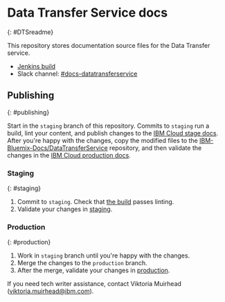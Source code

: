 # Data Transfer Service docs
{: #DTSreadme}

This repository stores documentation source files for the Data Transfer service.

- [Jenkins build](https://wcp-docs-team-jenkins.swg-devops.com/job/build/job/cloud-docs/job/DataTransferService/)
- Slack channel: [#docs-datatransferservice](https://ibm-cloudplatform.slack.com/archives/C03G7EXLTU1)

## Publishing
{: #publishing}

Start in the `staging` branch of this repository. Commits to `staging` run a build, lint your content, and publish changes to the [IBM Cloud stage docs](https://test.cloud.ibm.com/docs/infrastructure/DataTransferService). After you're happy with the changes, copy the modified files to the [IBM-Bluemix-Docs/DataTransferService](https://github.com/IBM-Bluemix-Docs/DataTransferService) repository, and then validate the changes in the [IBM Cloud production docs](https://cloud.ibm.com/docs/infrastructure/DataTransferService).

### Staging
{: #staging}

1. Commit to `staging`. Check that [the build](https://wcp-docs-team-jenkins.swg-devops.com/job/build/job/cloud-docs/job/DataTransferService/) passes linting.
2. Validate your changes in [staging](https://test.cloud.ibm.com/docs/DataTransferService).

### Production
{: #production}

1. Work in `staging` branch until you're happy with the changes.
2. Merge the changes to the `production` branch.
3. After the merge, validate your changes in [production](https://cloud.ibm.com/docs/DataTransferService).

If you need tech writer assistance, contact Viktoria Muirhead (viktoria.muirhead@ibm.com).

